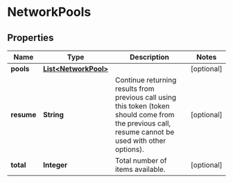 
# NetworkPools

## Properties
Name | Type | Description | Notes
------------ | ------------- | ------------- | -------------
**pools** | [**List&lt;NetworkPool&gt;**](NetworkPool.md) |  |  [optional]
**resume** | **String** | Continue returning results from previous call using this token (token should come from the previous call, resume cannot be used with other options). |  [optional]
**total** | **Integer** | Total number of items available. |  [optional]



